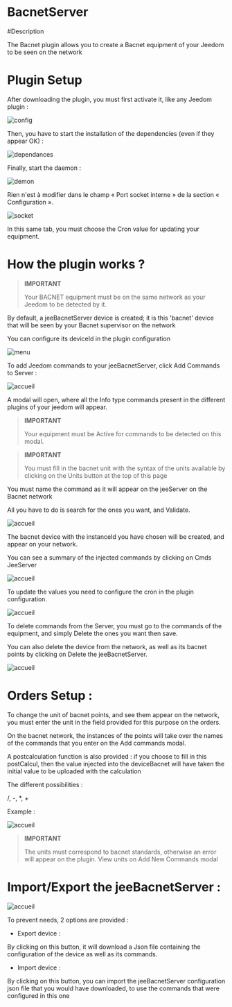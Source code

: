 # BacnetServer

#Description

The Bacnet plugin allows you to create a Bacnet equipment of your Jeedom to be seen on the network



# Plugin Setup

After downloading the plugin, you must first activate it, like any Jeedom plugin :

![config](../images/BacnetServerConfig.png)

Then, you have to start the installation of the dependencies (even if they appear OK) :

![dependances](../images/BacnetServerDep.png)

Finally, start the daemon :

![demon](../images/BacneServerDemon.png)


Rien n'est à modifier dans le champ « Port socket interne » de la section « Configuration ».

![socket](../images/BacnetServerConfig.png)


In this same tab, you must choose the Cron value for updating your equipment.




# How the plugin works ?




>**IMPORTANT**
>
>Your BACNET equipment must be on the same network as your Jeedom to be detected by it.


By default, a jeeBacnetServer device is created; it is this 'bacnet' device that will be seen by your Bacnet supervisor on the network

You can configure its deviceId in the plugin configuration

![menu](../images/BacnetServerConfig.png)


To add Jeedom commands to your jeeBacnetServer, click Add Commands to Server :

![accueil](../images/BacnetServerAccueil.png)


A modal will open, where all the Info type commands present in the different plugins of your jeedom will appear.




>**IMPORTANT**
>
>Your equipment must be Active for commands to be detected on this modal.


>**IMPORTANT**
>
>You must fill in the bacnet unit with the syntax of the units available by clicking on the Units button at the top of this page

You must name the command as it will appear on the jeeServer on the Bacnet network

All you have to do is search for the ones you want, and Validate.


![accueil](../images/BacnetServerModale.png)


The bacnet device with the instanceId you have chosen will be created, and appear on your network.


You can see a summary of the injected commands by clicking on Cmds JeeServer

![accueil](../images/BacnetServerAccueil.png)


To update the values you need to configure the cron in the plugin configuration.

![accueil](../images/BacnetServerConfig.png)



To delete commands from the Server, you must go to the commands of the equipment, and simply Delete the ones you want then save.




You can also delete the device from the network, as well as its bacnet points by clicking on Delete the jeeBacnetServer.


![accueil](../images/BacnetServerReinit.png)




# Orders Setup :


To change the unit of bacnet points, and see them appear on the network, you must enter the unit in the field provided for this purpose on the orders.

On the bacnet network, the instances of the points will take over the names of the commands that you enter on the Add commands modal.


A postcalculation function is also provided : 
if you choose to fill in this postCalcul, then the value injected into the deviceBacnet will have taken the initial value to be uploaded with the calculation 

The different possibilities : 

/, -, *, +

Example :

![accueil](../images/BacnetServerPostCalcul.png)





>**IMPORTANT**
>
>The units must correspond to bacnet standards, otherwise an error will appear on the plugin. View units on Add New Commands modal





# Import/Export the jeeBacnetServer :


![accueil](../images/BacnetServerAccueil.png)

To prevent needs, 2 options are provided : 


- Export device :

By clicking on this button, it will download a Json file containing the configuration of the device as well as its commands.


- Import device :

By clicking on this button, you can import the jeeBacnetServer configuration json file that you would have downloaded, to use the commands that were configured in this one